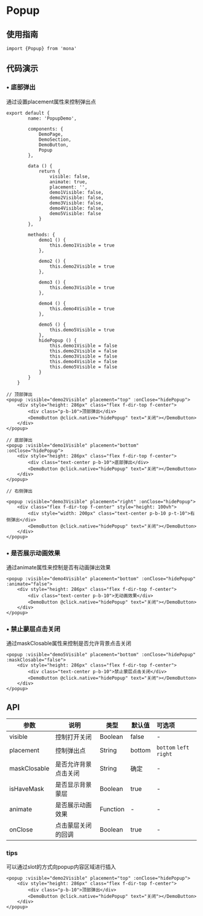 # Popup

## 使用指南
```
import {Popup} from 'mona'
```

## 代码演示

### • 底部弹出

通过设置placement属性来控制弹出点


```
export default {
		name: 'PopupDemo',

		components: {
			DemoPage,
			DemoSection,
			DemoButton,
			Popup
		},

		data () {
			return {
				visible: false,
				animate: true,
				placement: '',
				demo1Visible: false,
				demo2Visible: false,
				demo3Visible: false,
				demo4Visible: false,
				demo5Visible: false
			}
		},

		methods: {
			demo1 () {
				this.demo1Visible = true
			},

			demo2 () {
				this.demo2Visible = true
			},

			demo3 () {
				this.demo3Visible = true
			},

			demo4 () {
				this.demo4Visible = true
			},

			demo5 () {
				this.demo5Visible = true
			},
			hidePopup () {
				this.demo1Visible = false
				this.demo2Visible = false
				this.demo3Visible = false
				this.demo4Visible = false
				this.demo5Visible = false
			}
		}
	}
```

```
// 顶部弹出
<popup :visible="demo2Visible" placement="top" :onClose="hidePopup">
	<div style="height: 286px" class="flex f-dir-top f-center">
		<div class="p-b-10">顶部弹出</div>
		<DemoButton @click.native="hidePopup" text="关闭"></DemoButton>
	</div>
</popup>

// 底部弹出
<popup :visible="demo1Visible" placement="bottom" :onClose="hidePopup">
	<div style="height: 286px" class="flex f-dir-top f-center">
		<div class="text-center p-b-10">底部弹出</div>
		<DemoButton @click.native="hidePopup" text="关闭"></DemoButton>
	</div>
</popup>

// 右侧弹出

<popup :visible="demo3Visible" placement="right" :onClose="hidePopup">
	<div class="flex f-dir-top f-center" style="height: 100vh">
		<div style="width: 200px" class="text-center p-b-10 p-t-10">右侧弹出</div>
		<DemoButton @click.native="hidePopup" text="关闭"></DemoButton>
	</div>
</popup>

```

### • 是否展示动画效果

通过animate属性来控制是否有动画弹出效果

```
<popup :visible="demo4Visible" placement="bottom" :onClose="hidePopup" :animate="false">
	<div style="height: 286px" class="flex f-dir-top f-center">
		<div class="text-center p-b-10">无动画效果</div>
		<DemoButton @click.native="hidePopup" text="关闭"></DemoButton>
	</div>
</popup>
```

### • 禁止蒙层点击关闭

通过maskClosable属性来控制是否允许背景点击关闭

```
<popup :visible="demo5Visible" placement="bottom" :onClose="hidePopup" :maskClosable="false">
	<div style="height: 286px" class="flex f-dir-top f-center">
		<div class="text-center p-b-10">禁止蒙层点击关闭</div>
		<DemoButton @click.native="hidePopup" text="关闭"></DemoButton>
	</div>
</popup>
```


## API


| 参数 | 说明 | 类型 | 默认值 | 可选项 |
| --- | --- | --- | --- | :-- |
| visible | 控制打开关闭 | Boolean | false | - |
| placement | 控制弹出点 | String | bottom | `bottom` `left` `right`|
| maskClosable | 是否允许背景点击关闭 | String | 确定 | - |
| isHaveMask | 是否显示背景蒙层 | Boolean | true | - |
| animate | 是否展示动画效果 | Function | - | - |
| onClose | 点击蒙层关闭的回调 | Boolean | true | - |

### tips

可以通过slot的方式向popup内容区域进行插入

```
<popup :visible="demo2Visible" placement="top" :onClose="hidePopup">
	<div style="height: 286px" class="flex f-dir-top f-center">
		<div class="p-b-10">顶部弹出</div>
		<DemoButton @click.native="hidePopup" text="关闭"></DemoButton>
	</div>
</popup>
```


